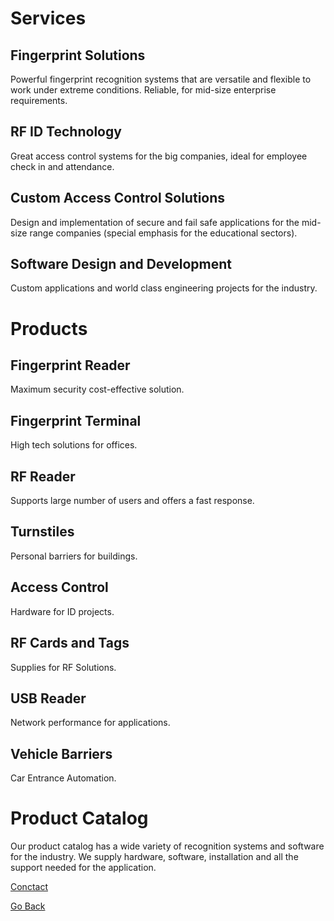 # Services

## Fingerprint Solutions
Powerful fingerprint recognition systems that are versatile and flexible to work under extreme conditions. Reliable, for mid-size enterprise requirements.

## RF ID Technology
Great access control systems for the big companies, ideal for employee check in and attendance.

## Custom Access Control Solutions
Design and implementation of secure and fail safe applications for the mid-size range companies (special emphasis for the educational sectors).

## Software Design and Development
Custom applications and world class engineering projects for the industry.


# Products

## Fingerprint Reader
Maximum security cost-effective solution.

## Fingerprint Terminal 
High tech solutions for offices.

## RF Reader
Supports large number of users and offers a fast response.

## Turnstiles
Personal barriers for buildings.

## Access Control
Hardware for ID projects.

## RF Cards and Tags
Supplies for RF Solutions.

## USB Reader 
Network performance for applications.

## Vehicle Barriers
Car Entrance Automation.

# Product Catalog

Our product catalog has a wide variety of recognition systems and software for the industry. We supply hardware, software, installation and all the support needed for the application.







<a href="./contact"> Conctact</a> 

<a href="./index"> Go Back</a> 
